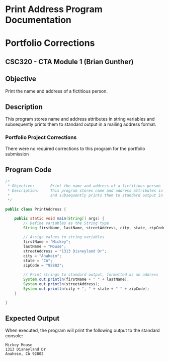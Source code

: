 
# Print Address Program Documentation
# Portfolio Corrections

## CSC320 - CTA Module 1 (Brian Gunther)

## Objective
Print the name and address of a fictitious person.

## Description
This program stores name and address attributes in string variables and subsequently prints them to standard output in a mailing address format.

### Portfolio Project Corrections
There were no required corrections to this program for the portfolio submission

## Program Code

```java
/*
 * Objective:       Print the name and address of a fictitious person
 * Description:     This program stores name and address attributes in string variables
 *                  and subsequently prints them to standard output in a mailing address format.
 */

public class PrintAddress {

    public static void main(String[] args) {
        // Define variables as the String type
        String firstName, lastName, streetAddress, city, state, zipCode;
        
        // Assign values to string variables
        firstName = "Mickey";
        lastName = "Mouse";
        streetAddress = "1313 Disneyland Dr";
        city = "Anaheim";
        state = "CA";
        zipCode = "92802";
        
        // Print strings to standard output, formatted as an address
        System.out.println(firstName + " " + lastName);
        System.out.println(streetAddress);
        System.out.println(city + ", " + state + " " + zipCode);
    }

}
```

## Expected Output
When executed, the program will print the following output to the standard console:

```
Mickey Mouse
1313 Disneyland Dr
Anaheim, CA 92802
```
